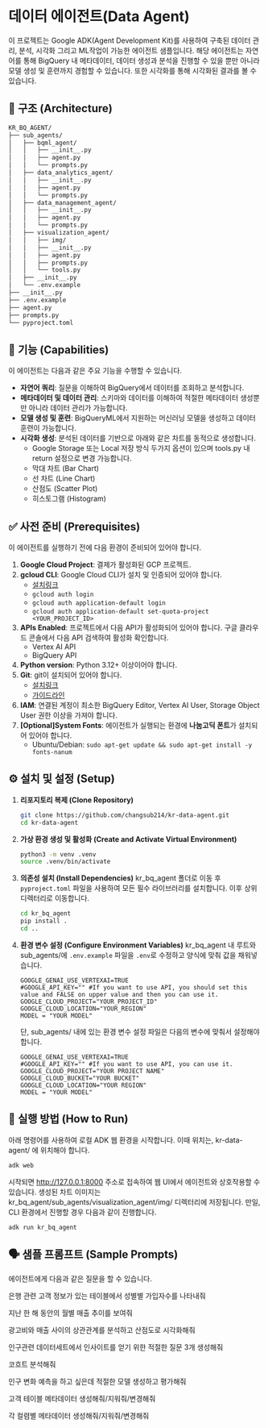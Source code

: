 # 데이터 에이전트(Data Agent)

이 프로젝트는 Google ADK(Agent Development Kit)를 사용하여 구축된 데이터 관리, 분석, 시각화 그리고 ML작업이 가능한 에이전트 샘플입니다. 해당 에이전트는 자연어를 통해 BigQuery 내 메타데이터, 데이터 생성과 분석을 진행할 수 있을 뿐만 아니라 모델 생성 및 훈련까지 경험할 수 있습니다. 또한 시각화를 통해 시각화된 결과를 볼 수 있습니다.

## 📃 구조 (Architecture)
```bash
KR_BQ_AGENT/
├── sub_agents/
│   ├── bqml_agent/
│   │   ├── __init__.py
│   │   ├── agent.py
│   │   └── prompts.py
│   ├── data_analytics_agent/
│   │   ├── __init__.py
│   │   ├── agent.py
│   │   └── prompts.py
│   ├── data_management_agent/
│   │   ├── __init__.py
│   │   ├── agent.py
│   │   └── prompts.py
│   ├── visualization_agent/
│   │   ├── img/
│   │   ├── __init__.py
│   │   ├── agent.py
│   │   ├── prompts.py
│   │   └── tools.py
│   ├── __init__.py
│   └── .env.example
├── __init__.py
├── .env.example
├── agent.py
├── prompts.py
└── pyproject.toml
```

## 🚀 기능 (Capabilities)

이 에이전트는 다음과 같은 주요 기능을 수행할 수 있습니다.

* **자연어 쿼리**: 질문을 이해하여 BigQuery에서 데이터를 조회하고 분석합니다.
* **메타데이터 및 데이터 관리**: 스키마와 데이터를 이해하여 적절한 메타데이터 생성뿐만 아니라 데이터 관리가 가능합니다.
* **모델 생성 및 훈련**: BigQueryML에서 지원하는 머신러닝 모델을 생성하고 데이터 훈련이 가능합니다. 
* **시각화 생성**: 분석된 데이터를 기반으로 아래와 같은 차트를 동적으로 생성합니다.
    * Google Storage 또는 Local 저장 방식 두가지 옵션이 있으며 tools.py 내 return 설정으로 변경 가능합니다.
    * 막대 차트 (Bar Chart)
    * 선 차트 (Line Chart)
    * 산점도 (Scatter Plot)
    * 히스토그램 (Histogram)

## ✅ 사전 준비 (Prerequisites)

이 에이전트를 실행하기 전에 다음 환경이 준비되어 있어야 합니다.

1.  **Google Cloud Project**: 결제가 활성화된 GCP 프로젝트.
2.  **gcloud CLI**: Google Cloud CLI가 설치 및 인증되어 있어야 합니다.
    * <a href="https://cloud.google.com/sdk/docs/install?hl=ko" target="_blank">설치링크</a>
    * `gcloud auth login`
    * `gcloud auth application-default login`
    * `gcloud auth application-default set-quota-project <YOUR_PROJECT_ID>`
4.  **APIs Enabled**: 프로젝트에서 다음 API가 활성화되어 있어야 합니다. 구글 클라우드 콘솔에서 다음 API 검색하여 활성화 확인합니다.
    * Vertex AI API
    * BigQuery API
5.  **Python version**: Python 3.12+ 이상이어야 합니다.
6.  **Git**: git이 설치되어 있어야 합니다.
    * <a href="https://git-scm.com/" target="_blank">설치링크</a>
    * <a href="https://git-scm.com/book/en/v2/Getting-Started-Installing-Git" target="_blank">가이드라인</a>
7.  **IAM**: 연결된 계정이 최소한 BigQuery Editor, Vertex AI User, Storage Object User 권한 이상을 가져야 합니다.
8.  **[Optional]System Fonts**: 에이전트가 실행되는 환경에 **나눔고딕 폰트**가 설치되어 있어야 합니다.
    * Ubuntu/Debian: `sudo apt-get update && sudo apt-get install -y fonts-nanum`
    

## ⚙️ 설치 및 설정 (Setup)

1.  **리포지토리 복제 (Clone Repository)**
    ```bash
    git clone https://github.com/changsub214/kr-data-agent.git
    cd kr-data-agent
    ```

2.  **가상 환경 생성 및 활성화 (Create and Activate Virtual Environment)**
    ```bash
    python3 -m venv .venv
    source .venv/bin/activate
    ```

3.  **의존성 설치 (Install Dependencies)**
    kr_bq_agent 폴더로 이동 후 `pyproject.toml` 파일을 사용하여 모든 필수 라이브러리를 설치합니다. 이후 상위 디렉터리로 이동합니다.
    ```bash
    cd kr_bq_agent
    pip install .
    cd ..
    ```

4.  **환경 변수 설정 (Configure Environment Variables)**
    kr_bq_agent 내 루트와 sub_agents/에 `.env.example` 파일을 `.env`로 수정하고 양식에 맞춰 값을 채워넣습니다.
    ```env
    GOOGLE_GENAI_USE_VERTEXAI=TRUE
    #GOOGLE_API_KEY="" #If you want to use API, you should set this value and FALSE on upper value and then you can use it.
    GOOGLE_CLOUD_PROJECT="YOUR_PROJECT_ID"
    GOOGLE_CLOUD_LOCATION="YOUR_REGION"
    MODEL = "YOUR MODEL"
    ```
    단, sub_agents/ 내에 있는 환경 변수 설정 파일은 다음의 변수에 맞춰서 설정해야 합니다.
    ```env
    GOOGLE_GENAI_USE_VERTEXAI=TRUE
    #GOOGLE_API_KEY="" #If you want to use API, you can use it.
    GOOGLE_CLOUD_PROJECT="YOUR PROJECT NAME"
    GOOGLE_CLOUD_BUCKET="YOUR BUCKET"
    GOOGLE_CLOUD_LOCATION="YOUR REGION"
    MODEL = "YOUR MODEL"
    ```


## 🏃 실행 방법 (How to Run)

아래 명령어를 사용하여 로컬 ADK 웹 환경을 시작합니다. 이때 위치는, kr-data-agent/ 에 위치해야 합니다.
```bash
adk web
```
시작되면 http://127.0.0.1:8000 주소로 접속하여 웹 UI에서 에이전트와 상호작용할 수 있습니다. 생성된 차트 이미지는 kr_bq_agent/sub_agents/visualization_agent/img/ 디렉터리에 저장됩니다.
만일, CLI 환경에서 진행할 경우 다음과 같이 진행합니다.
```bash
adk run kr_bq_agent
```

## 🗣️ 샘플 프롬프트 (Sample Prompts)
에이전트에게 다음과 같은 질문을 할 수 있습니다.

은행 관련 고객 정보가 있는 테이블에서 성별별 가입자수를 나타내줘

지난 한 해 동안의 월별 매출 추이를 보여줘

광고비와 매출 사이의 상관관계를 분석하고 산점도로 시각화해줘

인구관련 데이터세트에서 인사이트를 얻기 위한 적절한 질문 3개 생성해줘

코흐트 분석해줘

인구 변화 예측을 하고 싶은데 적절한 모델 생성하고 평가해줘

고객 테이블 메타데이터 생성해줘/지워줘/변경해줘

각 컬렴별 메타데이터 생성해줘/지워줘/변경해줘
